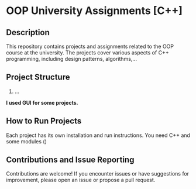 # OOP University Assignments [C++]

## Description

This repository contains projects and assignments related to the OOP course at the university. The projects cover various aspects of C++ programming, including design patterns, algorithms,...
## Project Structure

1. ...
  
**I used GUI for some projects.**

## How to Run Projects

Each project has its own installation and run instructions. You need C++ and some modules ()

## Contributions and Issue Reporting

Contributions are welcome! If you encounter issues or have suggestions for improvement, please open an issue or propose a pull request.
